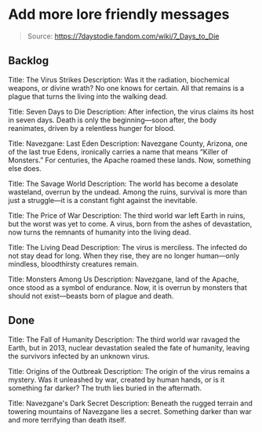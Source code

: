 # Add more lore friendly messages

> Source: https://7daystodie.fandom.com/wiki/7_Days_to_Die

## Backlog

Title: The Virus Strikes
Description: Was it the radiation, biochemical weapons, or divine wrath? No one knows for certain. All that remains is a plague that turns the living into the walking dead.

Title: Seven Days to Die
Description: After infection, the virus claims its host in seven days. Death is only the beginning—soon after, the body reanimates, driven by a relentless hunger for blood.

Title: Navezgane: Last Eden
Description: Navezgane County, Arizona, one of the last true Edens, ironically carries a name that means “Killer of Monsters.” For centuries, the Apache roamed these lands. Now, something else does.

Title: The Savage World
Description: The world has become a desolate wasteland, overrun by the undead. Among the ruins, survival is more than just a struggle—it is a constant fight against the inevitable.

Title: The Price of War
Description: The third world war left Earth in ruins, but the worst was yet to come. A virus, born from the ashes of devastation, now turns the remnants of humanity into the living dead.

Title: The Living Dead
Description: The virus is merciless. The infected do not stay dead for long. When they rise, they are no longer human—only mindless, bloodthirsty creatures remain.

Title: Monsters Among Us
Description: Navezgane, land of the Apache, once stood as a symbol of endurance. Now, it is overrun by monsters that should not exist—beasts born of plague and death.

## Done
Title: The Fall of Humanity
Description: The third world war ravaged the Earth, but in 2013, nuclear devastation sealed the fate of humanity, leaving the survivors infected by an unknown virus.

Title: Origins of the Outbreak
Description: The origin of the virus remains a mystery. Was it unleashed by war, created by human hands, or is it something far darker? The truth lies buried in the aftermath.

Title: Navezgane's Dark Secret
Description: Beneath the rugged terrain and towering mountains of Navezgane lies a secret. Something darker than war and more terrifying than death itself.
